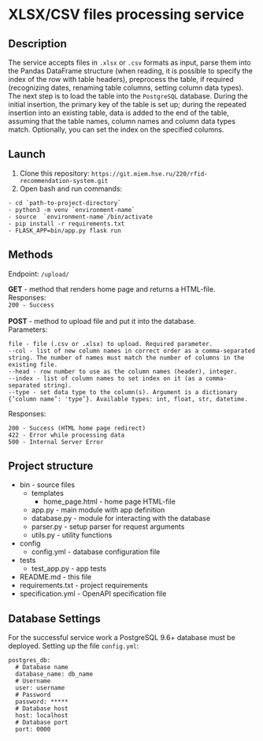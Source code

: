 # XLSX/CSV files processing service
## Description

The service accepts files in `.xlsx` or `.csv` 
formats as input, parse them into the Pandas DataFrame 
structure (when reading, it is possible to specify 
the index of the row with table headers), preprocess 
the table, if required (recognizing dates, 
renaming table columns, setting column data types). 
The next step is to load the table into the `PostgreSQL` 
database. During the initial insertion, the primary key 
of the table is set up; during the repeated insertion 
into an existing table, data is added to the end of the
table, assuming that the table names, column names 
and column data types match. Optionally, you can set 
the index on the specified columns.

## Launch
1. Clone this repository: `https://git.miem.hse.ru/220/rfid-recommendation-system.git`
2. Open bash and run commands:
```
- cd `path-to-project-directory`
- python3 -m venv `environment-name`
- source  `environment-name`/bin/activate
- pip install -r requirements.txt
- FLASK_APP=bin/app.py flask run
```

## Methods
Endpoint: `/upload/`

**GET** - method that renders home page and 
returns a HTML-file.<br> Responses: <br>
`200 - Success` <br><br>
**POST** - method to upload file and put it 
into the database. <br> Parameters: <br>
```
file - file (.csv or .xlsx) to upload. Required parameter.
--col - list of new column names in correct order as a comma-separated string. The number of names must match the number of columns in the existing file.
--head - row number to use as the column names (header), integer.
--index - list of column names to set index on it (as a comma-separated string).
--type - set data type to the column(s). Argument is a dictionary {’column name’: 'type’}. Available types: int, float, str, datetime.
```
Responses:
```
200 - Success (HTML home page redirect)
422 - Error while processing data
500 - Internal Server Error
```
## Project structure
+ bin - source files
    + templates
        + home_page.html - home page HTML-file
    + app.py - main module with app definition
    + database.py - module for interacting with the database
    + parser.py - setup parser for request arguments
    + utils.py - utility functions
+ config
    + config.yml - database configuration file
+ tests
    + test_app.py - app tests
+ README.md - this file
+ requirements.txt - project requirements
+ specification.yml - OpenAPI specification file

## Database Settings
For the successful service work a PostgreSQL 9.6+ 
database must be deployed.
Setting up the file `config.yml`:
```
postgres_db:
  # Database name
  database_name: db_name
  # Username  
  user: username
  # Password
  password: *****
  # Database host
  host: localhost
  # Database port
  port: 0000
```
